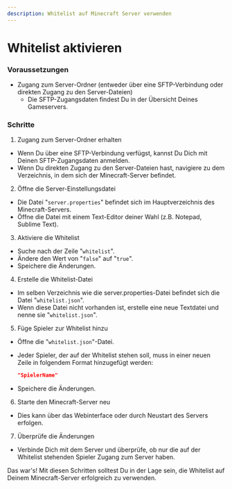 ```yaml
---
description: Whitelist auf Minecraft Server verwenden
---
```


# Whitelist aktivieren

### Voraussetzungen

* Zugang zum Server-Ordner (entweder über eine SFTP-Verbindung oder direkten Zugang zu den Server-Dateien)
  * Die SFTP-Zugangsdaten findest Du in der Übersicht Deines Gameservers.

### Schritte

1. Zugang zum Server-Ordner erhalten

* Wenn Du über eine SFTP-Verbindung verfügst, kannst Du Dich mit Deinen SFTP-Zugangsdaten anmelden.
* Wenn Du direkten Zugang zu den Server-Dateien hast, navigiere zu dem Verzeichnis, in dem sich der Minecraft-Server befindet.

2. Öffne die Server-Einstellungsdatei

* Die Datei "`server.properties`" befindet sich im Hauptverzeichnis des Minecraft-Servers.
* Öffne die Datei mit einem Text-Editor deiner Wahl (z.B. Notepad, Sublime Text).

3. Aktiviere die Whitelist

* Suche nach der Zeile "`whitelist`".
* Ändere den Wert von "`false`" auf "`true`".
* Speichere die Änderungen.

4. Erstelle die Whitelist-Datei

* Im selben Verzeichnis wie die server.properties-Datei befindet sich die Datei "`whitelist.json`".
* Wenn diese Datei nicht vorhanden ist, erstelle eine neue Textdatei und nenne sie "`whitelist.json`".

5. Füge Spieler zur Whitelist hinzu

* Öffne die "`whitelist.json`"-Datei.
*   Jeder Spieler, der auf der Whitelist stehen soll, muss in einer neuen Zeile in folgendem Format hinzugefügt werden:

    ```json
    "SpielerName"
    ```
* Speichere die Änderungen.

6. Starte den Minecraft-Server neu

* Dies kann über das Webinterface oder durch Neustart des Servers erfolgen.

7. Überprüfe die Änderungen

* Verbinde Dich mit dem Server und überprüfe, ob nur die auf der Whitelist stehenden Spieler Zugang zum Server haben.

Das war's! Mit diesen Schritten solltest Du in der Lage sein, die Whitelist auf Deinem Minecraft-Server erfolgreich zu verwenden.

